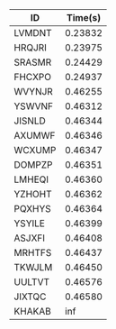 |ID|Time(s)|
|-|-|
|LVMDNT|0.23832|
|HRQJRI|0.23975|
|SRASMR|0.24429|
|FHCXPO|0.24937|
|WVYNJR|0.46255|
|YSWVNF|0.46312|
|JISNLD|0.46344|
|AXUMWF|0.46346|
|WCXUMP|0.46347|
|DOMPZP|0.46351|
|LMHEQI|0.46360|
|YZHOHT|0.46362|
|PQXHYS|0.46364|
|YSYILE|0.46399|
|ASJXFI|0.46408|
|MRHTFS|0.46437|
|TKWJLM|0.46450|
|UULTVT|0.46576|
|JIXTQC|0.46580|
|KHAKAB|inf|
